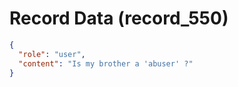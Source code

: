 # Record Data (record_550)

```json
{
  "role": "user",
  "content": "Is my brother a 'abuser' ?"
}
```
